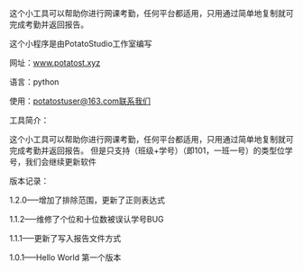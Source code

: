 这个小工具可以帮助你进行网课考勤，任何平台都适用，只用通过简单地复制就可完成考勤并返回报告。

这个小程序是由PotatoStudio工作室编写

网址：www.potatost.xyz

语言：python

使用：potatostuser@163.com联系我们



工具简介：

这个小工具可以帮助你进行网课考勤，任何平台都适用，只用通过简单地复制就可完成考勤并返回报告。
但是只支持（班级+学号）（即101，一班一号）的类型位学号，我们会继续更新软件



版本记录：

1.2.0—–增加了排除范围，更新了正则表达式

1.1.2—–维修了个位和十位数被误认学号BUG

1.1.1—–更新了写入报告文件方式

1.0.1—–Hello World 第一个版本
